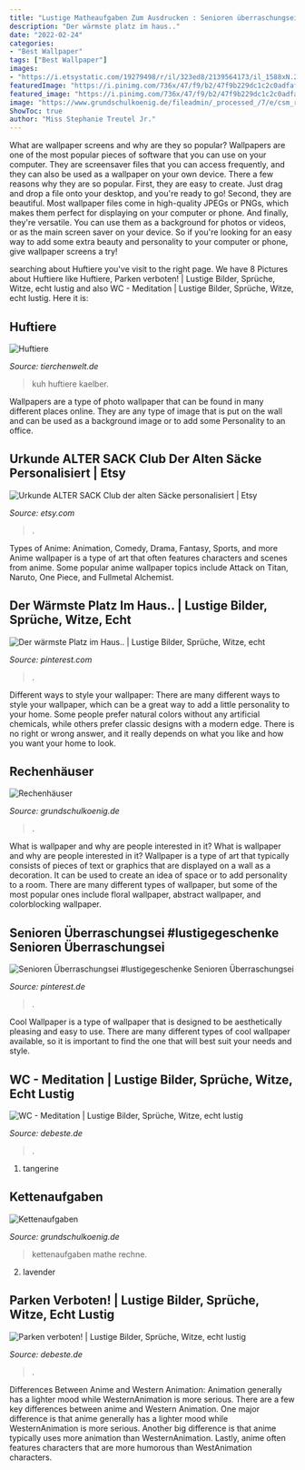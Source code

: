 ```yaml
---
title: "Lustige Matheaufgaben Zum Ausdrucken : Senioren überraschungsei #lustigegeschenke Senioren überraschungsei"
description: "Der wärmste platz im haus.."
date: "2022-02-24"
categories:
- "Best Wallpaper"
tags: ["Best Wallpaper"]
images:
- "https://i.etsystatic.com/19279498/r/il/323ed8/2139564173/il_1588xN.2139564173_lwkb.jpg"
featuredImage: "https://i.pinimg.com/736x/47/f9/b2/47f9b229dc1c2c0adfafe3454a193c7e.jpg"
featured_image: "https://i.pinimg.com/736x/47/f9/b2/47f9b229dc1c2c0adfafe3454a193c7e.jpg"
image: "https://www.grundschulkoenig.de/fileadmin/_processed_/7/e/csm_rechenhaeuser6_3edb0bcb66.jpg"
ShowToc: true
author: "Miss Stephanie Treutel Jr."
---
```



What are wallpaper screens and why are they so popular?
Wallpapers are one of the most popular pieces of software that you can use on your computer. They are screensaver files that you can access frequently, and they can also be used as a wallpaper on your own device. There a few reasons why they are so popular. First, they are easy to create. Just drag and drop a file onto your desktop, and you're ready to go! Second, they are beautiful. Most wallpaper files come in high-quality JPEGs or PNGs, which makes them perfect for displaying on your computer or phone. And finally, they're versatile. You can use them as a background for photos or videos, or as the main screen saver on your device. So if you're looking for an easy way to add some extra beauty and personality to your computer or phone, give wallpaper screens a try!

	

		
searching about Huftiere you've visit to the right page. We have 8 Pictures about Huftiere like Huftiere, Parken verboten! | Lustige Bilder, Sprüche, Witze, echt lustig and also WC - Meditation | Lustige Bilder, Sprüche, Witze, echt lustig. Here it is:
		
    
## Huftiere

<img loading=lazy src="http://www.tierchenwelt.de/images/stories/fotos/saeugetiere/huftiere/kuh/kaelber_m.jpg" onerror="this.onerror=null;this.src='https://tse3.mm.bing.net/th?id=OIP.wZw4JiCdFofNgKIJhiE4WgAAAA&amp;pid=15.1';" alt="Huftiere">

_Source: tierchenwelt.de_

>kuh huftiere kaelber. 

	



Wallpapers are a type of photo wallpaper that can be found in many different places online. They are any type of image that is put on the wall and can be used as a background image or to add some Personality to an office.

    
## Urkunde ALTER SACK Club Der Alten Säcke Personalisiert | Etsy

<img loading=lazy src="https://i.etsystatic.com/19279498/r/il/323ed8/2139564173/il_1588xN.2139564173_lwkb.jpg" onerror="this.onerror=null;this.src='https://tse2.mm.bing.net/th?id=OIP.6WhR1365d_3EYfJaC2gp8wHaKe&amp;pid=15.1';" alt="Urkunde ALTER SACK Club der alten Säcke personalisiert | Etsy">

_Source: etsy.com_

>. 

	

Types of Anime: Animation, Comedy, Drama, Fantasy, Sports, and more
Anime wallpaper is a type of art that often features characters and scenes from anime. Some popular anime wallpaper topics include Attack on Titan, Naruto, One Piece, and Fullmetal Alchemist.

    
## Der Wärmste Platz Im Haus.. | Lustige Bilder, Sprüche, Witze, Echt

<img loading=lazy src="https://i.pinimg.com/736x/23/fe/e9/23fee9026fbf9f7cc63cf46290194e1f--aba-kawaii.jpg" onerror="this.onerror=null;this.src='https://tse2.mm.bing.net/th?id=OIP.60F6sQoDKhVvOpF0s1HgygHaHi&amp;pid=15.1';" alt="Der wärmste Platz im Haus.. | Lustige Bilder, Sprüche, Witze, echt">

_Source: pinterest.com_

>. 

	

Different ways to style your wallpaper:
There are many different ways to style your wallpaper, which can be a great way to add a little personality to your home. Some people prefer natural colors without any artificial chemicals, while others prefer classic designs with a modern edge. There is no right or wrong answer, and it really depends on what you like and how you want your home to look.

    
## Rechenhäuser

<img loading=lazy src="https://www.grundschulkoenig.de/fileadmin/_processed_/7/e/csm_rechenhaeuser6_3edb0bcb66.jpg" onerror="this.onerror=null;this.src='https://tse1.mm.bing.net/th?id=OIP.fkSkYfI-9cFGAQ8B-9ZEygHaJ4&amp;pid=15.1';" alt="Rechenhäuser">

_Source: grundschulkoenig.de_

>. 

	

What is wallpaper and why are people interested in it?
What is wallpaper and why are people interested in it?
Wallpaper is a type of art that typically consists of pieces of text or graphics that are displayed on a wall as a decoration. It can be used to create an idea of space or to add personality to a room. There are many different types of wallpaper, but some of the most popular ones include floral wallpaper, abstract wallpaper, and colorblocking wallpaper.

    
## Senioren Überraschungsei #lustigegeschenke Senioren Überraschungsei

<img loading=lazy src="https://i.pinimg.com/736x/47/f9/b2/47f9b229dc1c2c0adfafe3454a193c7e.jpg" onerror="this.onerror=null;this.src='https://tse3.mm.bing.net/th?id=OIP.FDmMKoJxMd3-10gSoFDV2wHaNK&amp;pid=15.1';" alt="Senioren Überraschungsei #lustigegeschenke Senioren Überraschungsei">

_Source: pinterest.de_

>. 

	

Cool Wallpaper is a type of wallpaper that is designed to be aesthetically pleasing and easy to use. There are many different types of cool wallpaper available, so it is important to find the one that will best suit your needs and style.

    
## WC - Meditation | Lustige Bilder, Sprüche, Witze, Echt Lustig

<img loading=lazy src="http://debeste.de/upload/36b0f8de1800117ce4306dcb41a575906126.jpg" onerror="this.onerror=null;this.src='https://tse1.mm.bing.net/th?id=OIP.aM7twivomIog9cTFB99j9gHaMi&amp;pid=15.1';" alt="WC - Meditation | Lustige Bilder, Sprüche, Witze, echt lustig">

_Source: debeste.de_

>. 

	

1. tangerine 

    
## Kettenaufgaben

<img loading=lazy src="https://www.grundschulkoenig.de/fileadmin/_processed_/0/a/csm_kettenaufgaben_5_b9d6c75837.jpg" onerror="this.onerror=null;this.src='https://tse2.mm.bing.net/th?id=OIP.2d4aJWmc6dCMQoaEWEMvFQHaJ4&amp;pid=15.1';" alt="Kettenaufgaben">

_Source: grundschulkoenig.de_

>kettenaufgaben mathe rechne. 

	

2. lavender 

    
## Parken Verboten! | Lustige Bilder, Sprüche, Witze, Echt Lustig

<img loading=lazy src="http://debeste.de/upload/65da2f42ada6cb41e69a05d7ee45767b7908.jpg" onerror="this.onerror=null;this.src='https://tse1.mm.bing.net/th?id=OIP.Ij87DhjV9NE9zGpOb9kcegHaHs&amp;pid=15.1';" alt="Parken verboten! | Lustige Bilder, Sprüche, Witze, echt lustig">

_Source: debeste.de_

>. 

	

Differences Between Anime and Western Animation: Animation generally has a lighter mood while WesternAnimation is more serious.
There are a few key differences between anime and Western Animation. One major difference is that anime generally has a lighter mood while WesternAnimation is more serious. Another big difference is that anime typically uses more animation than WesternAnimation. Lastly, anime often features characters that are more humorous than WestAnimation characters.

